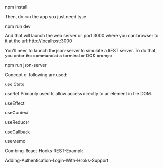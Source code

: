npm install

Then, do run the app you just need type

npm run dev

And that will launch the web server on port 3000 where you can browser to it at the url: http://localhost:3000

 You'll need to launch the json-server to simulate a REST server. To do that, you enter the command at a terminal or DOS prompt:

npm run json-server

Concept of following are used:

use State

useRef
Primarily used to allow access directly to an element in the DOM.

useEffect

useContext

useReducer

useCallback

useMemo

Combing-React-Hooks-REST-Example

Adding-Authentication-Login-With-Hooks-Support